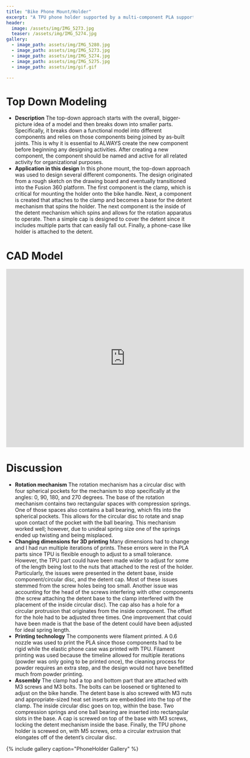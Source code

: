 ```yaml
---
title: "Bike Phone Mount/Holder"
excerpt: "A TPU phone holder supported by a multi-component PLA support structure that mounts on a bike. The phone holder rotates and snaps into place at certain angles."
header:
  image: /assets/img/IMG_5273.jpg
  teaser: /assets/img/IMG_5274.jpg
gallery:
  - image_path: assets/img/IMG_5280.jpg
  - image_path: assets/img/IMG_5273.jpg
  - image_path: assets/img/IMG_5274.jpg 
  - image_path: assets/img/IMG_5275.jpg
  - image_path: assets/img/gif.gif

---
```


# Top Down Modeling

* **Description** The top-down approach starts with the overall, bigger-picture idea of a model and then breaks down into smaller parts. Specifically, it breaks down a functional model into different components and relies on those components being joined by as-built joints. This is why it is essential to ALWAYS create the new component before beginning any designing activities. After creating a new component, the component should be named and active for all related activity for organizational purposes. 
* **Application in this design** In this phone mount, the top-down approach was used to design several different components. The design originated from a rough sketch on the drawing board and eventually transitioned into the Fusion 360 platform. The first component is the clamp, which is critical for mounting the holder onto the bike handle. Next, a component is created that attaches to the clamp and becomes a base for the detent mechanism that spins the holder. The next component is the inside of the detent mechanism which spins and allows for the rotation apparatus to operate. Then a simple cap is designed to cover the detent since it includes multiple parts that can easily fall out. Finally, a phone-case like holder is attached to the detent.
‌
# CAD Model
<iframe src="https://vanderbilt643.autodesk360.com/shares/public/SH286ddQT78850c0d8a488ee11b84e1b41a9?mode=embed" width="640" height="480" allowfullscreen="true" webkitallowfullscreen="true" mozallowfullscreen="true"  frameborder="0"></iframe>

# Discussion

* **Rotation mechanism** The rotation mechanism has a circular disc with four spherical pockets for the mechanism to stop specifically at the angles: 0, 90, 180, and 270 degrees. The base of the rotation mechanism contains two rectangular spaces with compression springs. One of those spaces also contains a ball bearing, which fits into the spherical pockets. This allows for the circular disc to rotate and snap upon contact of the pocket with the ball bearing. This mechanism worked well; however, due to unideal spring size one of the springs ended up twisting and being misplaced.
* **Changing dimensions for 3D printing** Many dimensions had to change and I had run multiple iterations of prints. These errors were in the PLA parts since TPU is flexible enough to adjust to a small tolerance. However, the TPU part could have been made wider to adjust for some of the length being lost to the nuts that attached to the rest of the holder. Particularly, the issues were presented in the detent base, inside component/circular disc, and the detent cap. Most of these issues stemmed from the screw holes being too small. Another issue was accounting for the head of the screws interfering with other components (the screw attaching the detent base to the clamp interfered with the placement of the inside circular disc). The cap also has a hole for a circular protrusion that originates from the inside component. The offset for the hole had to be adjusted three times. One improvement that could have been made is that the base of the detent could have been adjusted for ideal spring length.
* **Printing technology** The components were filament printed. A 0.6 nozzle was used to print the PLA since those components had to be rigid while the elastic phone case was printed with TPU. Filament printing was used because the timeline allowed for multiple iterations (powder was only going to be printed once), the cleaning process for powder requires an extra step, and the design would not have benefitted much from powder printing.
* **Assembly** The clamp had a top and bottom part that are attached with M3 screws and M3 bolts. The bolts can be loosened or tightened to adjust on the bike handle. The detent base is also screwed with M3 nuts and appropriate-sized heat set inserts are embedded into the top of the clamp. The inside circular disc goes on top, within the base. Two compression springs and one ball bearing are inserted into rectangular slots in the base. A cap is screwed on top of the base with M3 screws, locking the detent mechanism inside the base. Finally, the TPU phone holder is screwed on, with M5 screws, onto a circular extrusion that elongates off of the detent’s circular disc.


{% include gallery caption="PhoneHolder Gallery" %}

